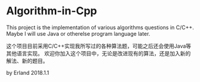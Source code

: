 # Algorithm-in-Cpp

 This project is the implementation of various algorithms questions in C/C++.
 Maybe I will use Java or otherelse program language later.

 这个项目目前采用C/C++实现我所写过的各种算法题，可能之后还会使用Java等其他语言实现。
 欢迎你加入这个项目中，无论是改进现有的算法，还是加入新的解法、新的题目。

 by Erland
 2018.1.1
 
